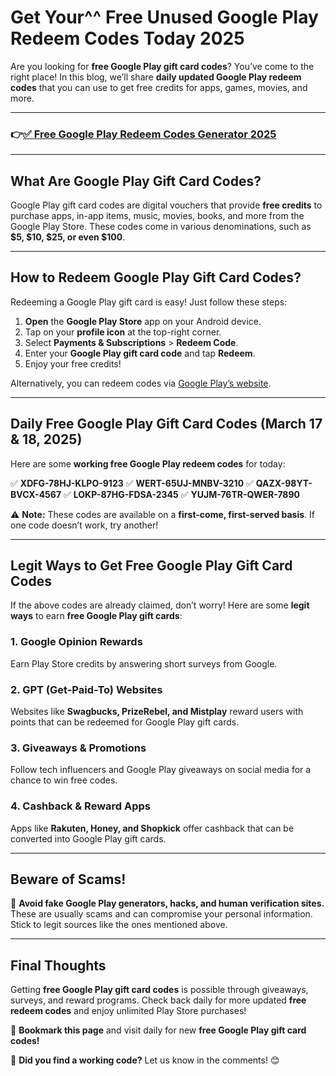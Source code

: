 # Get Your^^  Free Unused Google Play Redeem Codes Today 2025

Are you looking for **free Google Play gift card codes**? You’ve come to the right place! In this blog, we’ll share **daily updated Google Play redeem codes** that you can use to get free credits for apps, games, movies, and more.

---
### 👉[✅ Free Google Play Redeem Codes Generator 2025](https://9990.site/GP-gift-cards/) 
---

## **What Are Google Play Gift Card Codes?**
Google Play gift card codes are digital vouchers that provide **free credits** to purchase apps, in-app items, music, movies, books, and more from the Google Play Store. These codes come in various denominations, such as **$5, $10, $25, or even $100**.

---

## **How to Redeem Google Play Gift Card Codes?**
Redeeming a Google Play gift card is easy! Just follow these steps:

1. **Open** the **Google Play Store** app on your Android device.
2. Tap on your **profile icon** at the top-right corner.
3. Select **Payments & Subscriptions** > **Redeem Code**.
4. Enter your **Google Play gift card code** and tap **Redeem**.
5. Enjoy your free credits!

Alternatively, you can redeem codes via [Google Play’s website](https://play.google.com/redeem).

---

## **Daily Free Google Play Gift Card Codes (March 17 & 18, 2025)**
Here are some **working free Google Play redeem codes** for today:

✅ **XDFG-78HJ-KLPO-9123**
✅ **WERT-65UJ-MNBV-3210**
✅ **QAZX-98YT-BVCX-4567**
✅ **LOKP-87HG-FDSA-2345**
✅ **YUJM-76TR-QWER-7890**

⚠️ **Note:** These codes are available on a **first-come, first-served basis**. If one code doesn’t work, try another!

---

## **Legit Ways to Get Free Google Play Gift Card Codes**
If the above codes are already claimed, don’t worry! Here are some **legit ways** to earn **free Google Play gift cards**:

### **1. Google Opinion Rewards**  
Earn Play Store credits by answering short surveys from Google.

### **2. GPT (Get-Paid-To) Websites**  
Websites like **Swagbucks, PrizeRebel, and Mistplay** reward users with points that can be redeemed for Google Play gift cards.

### **3. Giveaways & Promotions**  
Follow tech influencers and Google Play giveaways on social media for a chance to win free codes.

### **4. Cashback & Reward Apps**  
Apps like **Rakuten, Honey, and Shopkick** offer cashback that can be converted into Google Play gift cards.

---

## **Beware of Scams!**
🚨 **Avoid fake Google Play generators, hacks, and human verification sites.** These are usually scams and can compromise your personal information. Stick to legit sources like the ones mentioned above.

---

## **Final Thoughts**
Getting **free Google Play gift card codes** is possible through giveaways, surveys, and reward programs. Check back daily for more updated **free redeem codes** and enjoy unlimited Play Store purchases!

🔔 **Bookmark this page** and visit daily for new **free Google Play gift card codes!**

💬 **Did you find a working code?** Let us know in the comments! 😊

